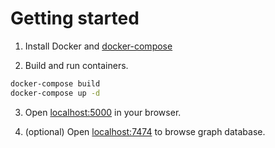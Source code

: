 # Getting started

1. Install Docker and [docker-compose](https://docs.docker.com/compose/install/)

2. Build and run containers.

```bash
docker-compose build
docker-compose up -d
```

3. Open [localhost:5000](http://localhost:5000) in your browser.

4. (optional) Open [localhost:7474](http://localhost:7474) to browse graph database.
